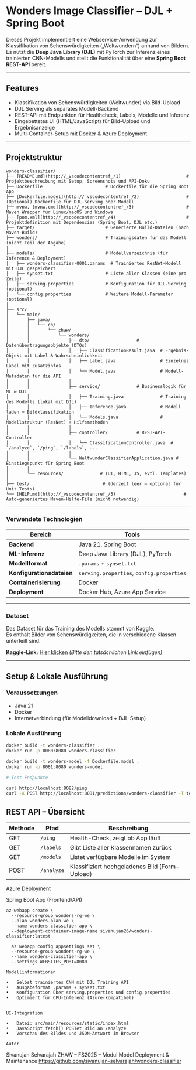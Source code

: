 # Wonders Image Classifier – DJL + Spring Boot

Dieses Projekt implementiert eine Webservice-Anwendung zur Klassifikation von Sehenswürdigkeiten („Weltwundern“) anhand von Bildern.  
Es nutzt die **Deep Java Library (DJL)** mit PyTorch zur Inferenz eines trainierten CNN-Modells und stellt die Funktionalität über eine **Spring Boot REST-API** bereit.

---

## Features

- Klassifikation von Sehenswürdigkeiten (Weltwunder) via Bild-Upload
- DJL Serving als separates Modell-Backend
- REST-API mit Endpunkten für Healthcheck, Labels, Modelle und Inferenz
- Eingebettetes UI (HTML/JavaScript) für Bild-Upload und Ergebnisanzeige
- Multi-Container-Setup mit Docker & Azure Deployment

---

## Projektstruktur

```plaintext
wonders-classifier/
├── [README.md](http://_vscodecontentref_/1)                         # Projektbeschreibung mit Setup, Screenshots und API-Doku
├── Dockerfile                        # Dockerfile für die Spring Boot App
├── [Dockerfile.model](http://_vscodecontentref_/2)                  # (Optional) Dockerfile für DJL-Serving oder Modell
├── mvnw, [mvnw.cmd](http://_vscodecontentref_/3)                    # Maven Wrapper für Linux/macOS und Windows
├── [pom.xml](http://_vscodecontentref_/4)                           # Projektdefinition mit Dependencies (Spring Boot, DJL etc.)
├── target/                           # Generierte Build-Dateien (nach Maven-Build)
├── wonders/                          # Trainingsdaten für das Modell (nicht Teil der Abgabe)
│
├── models/                           # Modellverzeichnis (für Inference & Deployment)
│   ├── wonders-classifier-0001.params  # Trainiertes ResNet-Modell mit DJL gespeichert
│   ├── synset.txt                    # Liste aller Klassen (eine pro Zeile)
│   ├── serving.properties            # Konfiguration für DJL-Serving (optional)
│   └── config.properties             # Weitere Modell-Parameter (optional)
│
├── src/
│   └── main/
│       ├── java/
│       │   └── ch/
│       │       └── zhaw/
│       │           └── wonders/
│       │               ├── dto/                  # Datenübertragungsobjekte (DTOs)
│       │               │   ├── ClassificationResult.java  # Ergebnis-Objekt mit Label & Wahrscheinlichkeit
│       │               │   ├── Label.java                 # Einzelnes Label mit Zusatzinfos
│       │               │   └── Model.java                 # Modell-Metadaten für die API
│       │               │
│       │               ├── service/              # Businesslogik für ML & DJL
│       │               │   ├── Training.java              # Training des Modells (lokal mit DJL)
│       │               │   ├── Inference.java             # Modell laden + Bildklassifikation
│       │               │   └── Models.java                # Modellstruktur (ResNet) + Hilfsmethoden
│       │               │
│       │               ├── controller/           # REST-API-Controller
│       │               │   └── ClassificationController.java  # `/analyze`, `/ping`, `/labels`, ...
│       │               │
│       │               └── WeltwunderClassifierApplication.java # Einstiegspunkt für Spring Boot
│       │
│       └── resources/              # (UI, HTML, JS, evtl. Templates)
│
├── test/                            # (derzeit leer – optional für Unit Tests)
└── [HELP.md](http://_vscodecontentref_/5)                          # Auto-generiertes Maven-Hilfe-File (nicht notwendig)
```
---

### Verwendete Technologien

| Bereich              | Tools                                                 |
|----------------------|-------------------------------------------------------|
| **Backend**          | Java 21, Spring Boot                                  |
| **ML-Inferenz**      | Deep Java Library (DJL), PyTorch                      |
| **Modellformat**     | `.params` + `synset.txt`                              |
| **Konfigurationsdateien** | `serving.properties`, `config.properties`       |
| **Containerisierung**| Docker                                                |
| **Deployment**       | Docker Hub, Azure App Service                         |

---

### Dataset

Das Dataset für das Training des Modells stammt von Kaggle.  
Es enthält Bilder von Sehenswürdigkeiten, die in verschiedene Klassen unterteilt sind.

**Kaggle-Link:** [Hier klicken](https://www.kaggle.com/datasets/balabaskar/wonders-of-the-world-image-classification) *(Bitte den tatsächlichen Link einfügen)*

---

## Setup & Lokale Ausführung

### Voraussetzungen

- Java 21
- Docker
- Internetverbindung (für Modelldownload + DJL-Setup)

### Lokale Ausführung

```bash
docker build -t wonders-classifier .
docker run -p 8080:8080 wonders-classifier

docker build -t wonders-model -f Dockerfile.model .
docker run -p 8081:8080 wonders-model

# Test-Endpunkte

curl http://localhost:8082/ping
curl -X POST http://localhost:8081/predictions/wonders-classifier -T test.jpg
```

## REST API – Übersicht

| Methode | Pfad       | Beschreibung                                |
|---------|------------|---------------------------------------------|
| GET     | `/ping`    | Health-Check, zeigt ob App läuft            |
| GET     | `/labels`  | Gibt Liste aller Klassennamen zurück        |
| GET     | `/models`  | Listet verfügbare Modelle im System         |
| POST    | `/analyze` | Klassifiziert hochgeladenes Bild (Form-Upload) |

Azure Deployment

Spring Boot App (Frontend/API)
```
az webapp create \
  --resource-group wonders-rg-we \
  --plan wonders-plan-we \
  --name wonders-classifier-app \
  --deployment-container-image-name sivanujan26/wonders-classifier:latest

  az webapp config appsettings set \
  --resource-group wonders-rg-we \
  --name wonders-classifier-app \
  --settings WEBSITES_PORT=8080
```


    Modellinformationen

	•	Selbst trainiertes CNN mit DJL Training API
	•	Ausgabeformat .params + synset.txt
	•	Konfiguration über serving.properties und config.properties
	•	Optimiert für CPU-Inferenz (Azure-kompatibel)


    UI-Integration

	•	Datei: src/main/resources/static/index.html
	•	JavaScript fetch() POSTet Bild an /analyze
	•	Vorschau des Bildes und JSON-Antwort im Browser

    Autor

Sivanujan Selvarajah
ZHAW – FS2025 – Modul Model Deployment & Maintenance
https://github.com/sivanujan-selvarajah/wonders-classifier

